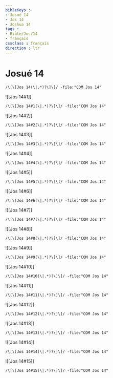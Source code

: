 ```yaml
---
bibleKeys : 
- Josué 14
- Jos 14
- Joshua 14
tags : 
- Bible/Jos/14
- français
cssclass : français
direction : ltr
---
```


# Josué 14

```query
/\[\[Jos 14(\|.*)?\]\]/ -file:"COM Jos 14"
```



![[Jos 14#1]]

```query
/\[\[Jos 14#1(\|.*)?\]\]/ -file:"COM Jos 14"
```

![[Jos 14#2]]

```query
/\[\[Jos 14#2(\|.*)?\]\]/ -file:"COM Jos 14"
```

![[Jos 14#3]]

```query
/\[\[Jos 14#3(\|.*)?\]\]/ -file:"COM Jos 14"
```

![[Jos 14#4]]

```query
/\[\[Jos 14#4(\|.*)?\]\]/ -file:"COM Jos 14"
```

![[Jos 14#5]]

```query
/\[\[Jos 14#5(\|.*)?\]\]/ -file:"COM Jos 14"
```

![[Jos 14#6]]

```query
/\[\[Jos 14#6(\|.*)?\]\]/ -file:"COM Jos 14"
```

![[Jos 14#7]]

```query
/\[\[Jos 14#7(\|.*)?\]\]/ -file:"COM Jos 14"
```

![[Jos 14#8]]

```query
/\[\[Jos 14#8(\|.*)?\]\]/ -file:"COM Jos 14"
```

![[Jos 14#9]]

```query
/\[\[Jos 14#9(\|.*)?\]\]/ -file:"COM Jos 14"
```

![[Jos 14#10]]

```query
/\[\[Jos 14#10(\|.*)?\]\]/ -file:"COM Jos 14"
```

![[Jos 14#11]]

```query
/\[\[Jos 14#11(\|.*)?\]\]/ -file:"COM Jos 14"
```

![[Jos 14#12]]

```query
/\[\[Jos 14#12(\|.*)?\]\]/ -file:"COM Jos 14"
```

![[Jos 14#13]]

```query
/\[\[Jos 14#13(\|.*)?\]\]/ -file:"COM Jos 14"
```

![[Jos 14#14]]

```query
/\[\[Jos 14#14(\|.*)?\]\]/ -file:"COM Jos 14"
```

![[Jos 14#15]]

```query
/\[\[Jos 14#15(\|.*)?\]\]/ -file:"COM Jos 14"
```

